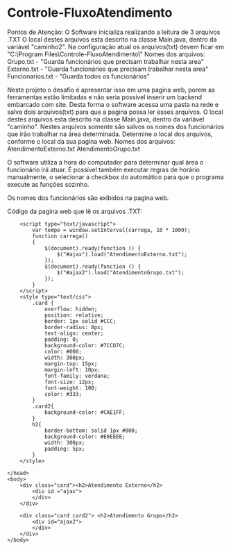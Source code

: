 # Controle-FluxoAtendimento

Pontos de Atenção:
O Software inicializa realizando a leitura de 3 arquivos .TXT
O local destes arquivos esta descrito na classe Main.java, dentro da variável "caminho2". Na configuração atual os arquivos(txt) devem ficar em "C:\\Program Files\\Controle-FluxoAtendimento\\"
Nomes dos arquivos:
Grupo.txt - "Guarda funcionários que precisam trabalhar nesta area"
Externo.txt - "Guarda funcionários que precisam trabalhar nesta area"
Funcionarios.txt - "Guarda todos os funcionários"

Neste projeto o desafio é apresentar isso em uma pagina web, porem as ferramentas estão limitadas e não seria possível inserir um backend embarcado com site. Desta forma o software acessa uma pasta na rede e salva dois arquivos(txt) para que a pagina possa ler esses arquivos.
O local destes arquivos esta descrito na classe Main.java, dentro da variável "caminho". Nestes arquivos somente são salvos os nomes dos funcionários que irão trabalhar na área determinada.
Determine o local dos arquivos, conforme o local da sua pagina web.
Nomes dos arquivos:
AtendimentoExterno.txt
AtendimentoGrupo.txt

O software utiliza a hora do computador para determinar qual área o funcionário irá atuar.
É possível também executar regras de horário manualmente, o selecionar a checkbox do automático para que o programa execute as funções sozinho.


Os nomes dos funcionários são exibidos na pagina web.

Código da pagina web que lê os arquivos .TXT:

<html>
    <head>
        <script type="text/javascript" src="https://ajax.googleapis.com/ajax/libs/jquery/1.4.2/jquery.min.js"></script>

        <script type="text/javascript">
            var tempo = window.setInterval(carrega, 10 * 1000);
            function carrega()
            {
                $(document).ready(function () {
                    $("#ajax").load("AtendimentoExterno.txt");
                });
                $(document).ready(function () {
                    $("#ajax2").load("AtendimentoGrupo.txt");
                });
            }
        </script>
        <style type="text/css">
            .card {
                overflow: hidden;
                position: relative;
                border: 1px solid #CCC;
                border-radius: 8px;
                text-align: center;
                padding: 0;
                background-color: #7CCD7C;
                color: #000;
                width: 300px;
                margin-top: 15px;
                margin-left: 10px;
                font-family: verdana;
                font-size: 12px;
                font-weight: 100;
                color: #333;
            }
            .card2{
                background-color: #CAE1FF; 
            }
            h2{
                border-bottom: solid 1px #000;
                background-color: #E0EEEE;
                width: 300px;
                padding: 5px;
            }
        </style>

    </head>
    <body>
        <div class="card"><h2>Atendimento Externo</h2>
            <div id ="ajax">
            </div>
        </div>

        <div class="card card2"> <h2>Atendimento Grupo</h2>
            <div id="ajax2">
            </div>
        </div>
    </body>
</html>
